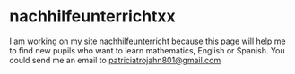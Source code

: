 # nachhilfeunterrichtxx
I am working on my site nachhilfeunterricht because this page will help
me to find new pupils who want to learn mathematics, English or Spanish.
You could send me an email to patriciatrojahn801@gmail.com


